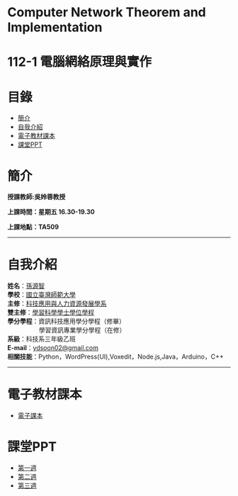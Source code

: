 # Computer Network Theorem and Implementation
# 112-1 電腦網絡原理與實作
# 目錄
+ [簡介](https://github.com/yuancc12/Theory-of-Probability/blob/main/README.md#%E7%B0%A1%E4%BB%8B)
+ [自我介紹](https://github.com/yuancc12/Theory-of-Probability/blob/main/README.md#%E8%87%AA%E6%88%91%E4%BB%8B%E7%B4%B9)
+ [電子教材課本](https://github.com/yuancc12/Theory-of-Probability/blob/main/README.md#%E9%9B%BB%E5%AD%90%E6%95%99%E6%9D%90%E8%AA%B2%E6%9C%AC)
+ [課堂PPT](https://github.com/yuancc12/Theory-of-Probability/blob/main/README.md#%E8%AA%B2%E5%A0%82ppt)

# 簡介
**授課教師:吳姈蓉教授**

**上課時間：星期五 16.30-19.30**

**上課地點：TA509**
***
# 自我介紹
**姓名**：[孫源智](https://yuancc12.github.io/web/mypages/)\
**學校**：[國立臺灣師範大學](https://www.ntnu.edu.tw/)\
**主修**：[科技應用與人力資源發展學系](https://www.tahrd.ntnu.edu.tw/)\
**雙主修**：[學習科學學士學位學程](https://www.upls.ntnu.edu.tw/)\
**學分學程**：資訊科技應用學分學程（修畢）\
&nbsp;&nbsp;&nbsp;&nbsp;&nbsp;&nbsp;&nbsp;&nbsp;&nbsp;&nbsp;&nbsp;&nbsp;&nbsp;&nbsp;&nbsp;&nbsp; &nbsp;學習資訊專業學分學程（在修）\
**系級**：科技系三年級乙班\
**E-mail**：ydsoon02@gmail.com\
**相關技能**：Python，WordPress(UI),Voxedit，Node.js,Java，Arduino，C++
***
# 電子教材課本
+ [電子課本](https://drive.google.com/file/d/1ghNGPrrdNb8GRoOaZRWqiJFNl5OVMEbl/view?usp=sharing)
# 課堂PPT
+ [第一週](https://drive.google.com/file/d/1jJ-yrU1RmrZ0iSyHC-B38zghaWf3C_yr/view)
+ [第二週](https://drive.google.com/file/d/1kyqko8MMrAQKdenwb58AlVT3MO1R2fYI/view)
+ [第三週](https://drive.google.com/file/d/1kyqko8MMrAQKdenwb58AlVT3MO1R2fYI/view)
